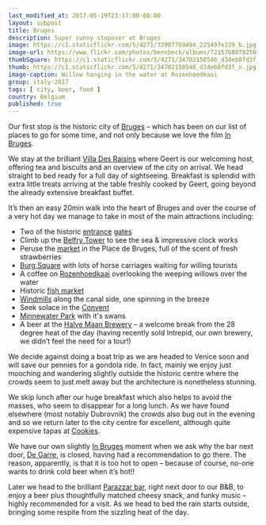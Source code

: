 ```yaml
--- 
last_modified_at: 2017-05-19T23:17:00-08:00
layout: subpost
title: Bruges
description: Super sunny stopover at Bruges
image: https://c1.staticflickr.com/5/4271/33907769494_225497e339_b.jpg
image-url: https://www.flickr.com/photos/bennbeck/albums/72157680782501544
thumbSquare: https://c1.staticflickr.com/5/4271/34702158546_d34eb8fd3f_q.jpg
thumb: https://c1.staticflickr.com/5/4271/34702158546_d34eb8fd3f_n.jpg
image-caption: Willow hanging in the water at Rozenhoedkaai
group: italy-2017
tags: [ city, beer, food ]
country: Belgium
published: true
---
```


Our first stop is the historic city of [Bruges](https://www.lonelyplanet.com/belgium/flanders/bruges) – which has been on our list of places to go for some time, and not only because we love the film [In Bruges](http://www.imdb.com/title/tt0780536/). 

We stay at the brilliant [Villa Des Raisins](http://www.villadesraisins.be/index.asp?taal=en) where Geert is our welcoming host, offering tea and biscuits and an overview of the city on arrival. We head straight to bed ready for a full day of sightseeing. Breakfast is splendid with extra little treats arriving at the table freshly cooked by Geert, going beyond the already extensive breakfast buffet. 

It’s then an easy 20min walk into the heart of Bruges and over the course of a very hot day we manage to take in most of the main attractions including: 

* Two of the historic [entrance](https://www.visitbruges.be/en/smedenpoort-blacksmiths-gate-2) [gates](https://www.visitbruges.be/en/kruispoort-kruispoort-gate-3)
* Climb up the [Belfry Tower](https://www.visitbruges.be/en/belfort-belfry) to see the sea & impressive clock works
* Peruse the [market](https://www.visitbruges.be/highlights/marketsquare) in the Place de Bruges, full of the scent of fresh strawberries
* [Burg Square](https://www.visitbruges.be/highlights/burg) with lots of horse carriages waiting for willing tourists
* A coffee on [Rozenhoedkaai](https://www.visitbruges.be/highlights/rozenhoedkaai) overlooking the weeping willows over the water
* Historic [fish market](https://www.visitbruges.be/en/vismarkt-fish-market-2)
* [Windmills](https://www.visitbruges.be/en/sint-janshuismolen-sint-janshuis-mill-2) along the canal side, one spinning in the breeze
* Seek solace in the [Convent](https://www.visitbruges.be/highlights/beguinage)
* [Minnewater Park](https://www.visitbruges.be/en/minnewaterpark-2) with it's swans
* A beer at the [Halve Maan Brewery](http://www.halvemaan.be/en/home) – a welcome break from the 28 degree heat of the day (having recently sold Intrepid, our own brewery, we didn’t feel the need for a tour!)

We decide against doing a boat trip as we are headed to Venice soon and will save our pennies for a gondola ride.
In fact, mainly we enjoy just mooching and wandering slightly outside the historic centre where the crowds seem to just melt
away but the architecture is nonetheless stunning.

We skip lunch after our huge breakfast which also helps to avoid the masses, who seem to disappear for a long lunch.
As we have found elsewhere (most notably Dubrovnik) the crowds also bug out in the evening
and so we return later to the city centre for excellent, although quite expensive tapas at [Cookies](http://www.cookiescafe.be/).

We have our own slightly [In Bruges](http://www.imdb.com/title/tt0780536/) moment when we ask why the bar next door,
[De Garre](http://www.degarre.be/), is closed, having had a recommendation to go there.
The reason, apparently, is that it is too hot to open – because of course, no-one wants to drink cold beer when it’s hot!!

Later we head to the brilliant [Parazzar bar](http://www.parazzar.be/), right next door to our B&B, to enjoy a beer plus
thoughtfully matched cheesy snack, and funky music – highly recommended for a visit.
As we head to bed the rain starts outside, bringing some respite from the sizzling heat of the day.

